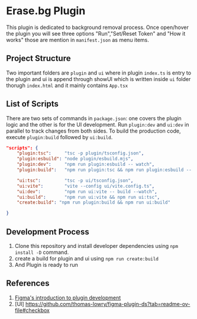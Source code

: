 # Erase.bg Plugin

This plugin is dedicated to background removal process.
Once open/hover the plugin you will see three options "Run","Set/Reset Token" and "How it works" those are mention in `manifest.json` as menu items.

## Project Structure

Two important folders are `plugin` and `ui`
where in plugin `index.ts` is entry to the plugin and ui is append through showUI which is written inside `ui` folder thorugh `index.html` and it mainly contains `App.tsx`

## List of Scripts

There are two sets of commands in `package.json`: one covers the plugin logic and the other is for the UI development. Run `plugin:dev` and `ui:dev` in parallel to track changes from both sides. To build the production code, execute `plugin:build` followed by `ui:build`.

```json
"scripts": {
    "plugin:tsc":     "tsc -p plugin/tsconfig.json",
    "plugin:esbuild": "node plugin/esbuild.mjs",
    "plugin:dev":     "npm run plugin:esbuild -- watch",
    "plugin:build":   "npm run plugin:tsc && npm run plugin:esbuild -- build",

    "ui:tsc":         "tsc -p ui/tsconfig.json",
    "ui:vite":        "vite --config ui/vite.config.ts",
    "ui:dev":         "npm run ui:vite -- build --watch",
    "ui:build":       "npm run ui:vite && npm run ui:tsc",
    "create:build": "npm run plugin:build && npm run ui:build"

}
```

## Development Process

1. Clone this repository and install developer dependencies using `npm install -D` command.
2. create a build for plugin and ui using `npm run create:build`
3. And Plugin is ready to run

## References

1. [Figma's introduction to plugin development](https://www.figma.com/plugin-docs/intro/)
2. [UI] https://github.com/thomas-lowry/figma-plugin-ds?tab=readme-ov-file#checkbox
